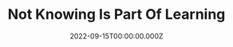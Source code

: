 ---
title: Not Knowing Is Part Of Learning
date: 2022-09-15T00:00:00.000Z
people:
  - ramon-huidobro
descriptions:
  short: Tech careers are a continuous learning process. Find out more with Ramón.
  full: We oftentimes find ourselves confronted with new, situations in our careers that at a first glance are daunting, impossible even. How are we supposed to ever learn something if we don't even know where to start? Is learning even a part of the job? In this session, let's examine how vital a step of learning it is not to know, and how our tech careers are a continuous learning process.
vimeo: 750986718
---